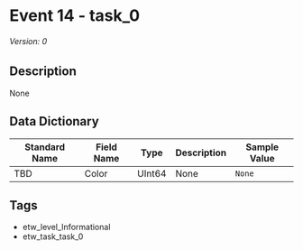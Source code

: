 # Event 14 - task_0
###### Version: 0

## Description
None

## Data Dictionary
|Standard Name|Field Name|Type|Description|Sample Value|
|---|---|---|---|---|
|TBD|Color|UInt64|None|`None`|

## Tags
* etw_level_Informational
* etw_task_task_0